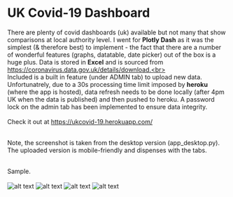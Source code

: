 # UK Covid-19 Dashboard
There are plenty of covid dashboards (uk) available but not many that show comparisons at local authority level.
I went for **Plotly Dash** as it was the simplest (& therefore best) to implement - the fact that there are a number of wonderful features (graphs, datatable, date picker) out of the box is a huge plus. Data is stored in **Excel** and is sourced from https://coronavirus.data.gov.uk/details/download.<br><br>
Included is a built in feature (under ADMIN tab) to upload new data. Unfortunatrely, due to a 30s processing time limit imposed by **heroku** (where the app is hosted), data refresh needs to be done locally (after 4pm UK when the data is published) and then pushed to heroku. A password lock on the admin tab has been implemented to ensure data integrity.<br><br>
Check it out at https://ukcovid-19.herokuapp.com/<br><br>

Note, the screenshot is taken from the desktop version (app_desktop.py). The uploaded version is mobile-friendly and dispenses with the tabs.<br><br>

Sample.<br><br>
![alt text](https://github.com/waiky8/ukcovid-19/blob/main/screenshots/Screenshot_20210209-173221_Chrome.jpg)
![alt text](https://github.com/waiky8/ukcovid-19/blob/main/screenshots/Screenshot_20210209-173322_Chrome.jpg)
![alt text](https://github.com/waiky8/ukcovid-19/blob/main/screenshots/Screenshot_20210209-173337_Chrome.jpg)
![alt text](https://github.com/waiky8/ukcovid-19/blob/main/screenshots/Screenshot_20210209-173414_Chrome.jpg)
